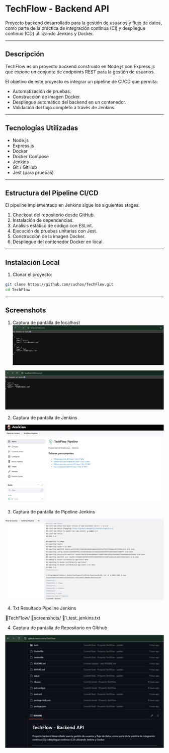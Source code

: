 # TechFlow - Backend API

Proyecto backend desarrollado para la gestión de usuarios y flujo de datos, 
como parte de la práctica de integración continua (CI) y despliegue continuo 
(CD) utilizando Jenkins y Docker.

---

## Descripción

TechFlow es un proyecto backend construido en Node.js con Express.js que expone un conjunto de endpoints REST para la gestión de usuarios.

El objetivo de este proyecto es integrar un pipeline de CI/CD que permita:

- Automatización de pruebas.
- Construcción de imagen Docker.
- Despliegue automático del backend en un contenedor.
- Validación del flujo completo a través de Jenkins.

---

## Tecnologías Utilizadas

- Node.js
- Express.js
- Docker
- Docker Compose
- Jenkins
- Git / GitHub
- Jest (para pruebas)

---

## Estructura del Pipeline CI/CD

El pipeline implementado en Jenkins sigue los siguientes stages:

1. Checkout del repositorio desde GitHub.
2. Instalación de dependencias.
3. Análisis estático de código con ESLint.
4. Ejecución de pruebas unitarias con Jest.
5. Construcción de la imagen Docker.
6. Despliegue del contenedor Docker en local.

---

## Instalación Local

1. Clonar el proyecto:
```bash
git clone https://github.com/cuchox/TechFlow.git
cd TechFlow

```
---
## Screenshots
1. Captura de pantalla de localhost
![localhost](https://github.com/cuchox/TechFlow/blob/main/screenshots/Screenshots_localhost.jpg)


![localhost](https://github.com/cuchox/TechFlow/blob/main/screenshots/Screenshots_localhost-2.jpg)


2. Captura de pantalla de Jenkins

![localhost](https://github.com/cuchox/TechFlow/blob/main/screenshots/Screenshots_Jenkins.jpg)


3. Captura de pantalla de Pipeline Jenkins

![localhost](https://github.com/cuchox/TechFlow/blob/main/screenshots/Screenshots_Pipeline_test.jpg)


4. Txt Resultado Pipeline Jenkins

📂TechFlow/
📂screenshots/
📑1_test_jenkins.txt

4. Captura de pantalla de Repositorio en Gibhub

![localhost](https://github.com/cuchox/TechFlow/blob/main/screenshots/Screenshots_Repositorio%20Gibhub.jpg)


